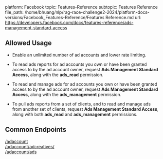 platform: Facebook
topic: Features-Reference
subtopic: Features Reference
file_path: /home/bhuang/nlp/rag-race-challenge2-2024/platform-docs-versions/Facebook_Features-Reference/Features Reference.md
url: https://developers.facebook.com/docs/features-reference/ads-management-standard-access

## Allowed Usage

* Enable an unlimited number of ad accounts and lower rate limiting.
    
* To read ads reports for ad accounts you own or have been granted access to by the ad account owner, request **Ads Management Standard Access**, along with the **ads\_read** permission.
    
* To read and manage ads for ad accounts you own or have been granted access to by the ad account owner, request **Ads Management Standard Access**, along with the **ads\_management** permission.
    
* To pull ads reports from a set of clients, and to read and manage ads from another set of clients, request **Ads Management Standard Access**, along with both **ads\_read** and **ads\_management** permissions.
    

## Common Endpoints

[/adaccount](https://developers.facebook.com/docs/graph-api/reference/adaccount)  
[/adaccount/adcreatives/](https://developers.facebook.com/docs/graph-api/reference/adaccount/adcreatives/)  
[/adaccount/ads](https://developers.facebook.com/docs/graph-api/reference/adaccount/ads)
